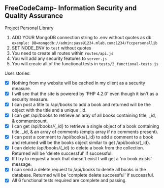 **FreeCodeCamp**- Information Security and Quality Assurance
------

Project Personal Library

1) ADD YOUR MongoDB connection string to .env without quotes as db
    `example: DB=mongodb://admin:pass@1234.mlab.com:1234/fccpersonallib`
2) SET NODE_ENV to `test` without quotes
3) You need to create all routes within `routes/api.js`
4) You will add any security features to `server.js`
5) You will create all of the functional tests in `tests/2_functional-tests.js`

User stories:
- [x] Nothing from my website will be cached in my client as a security measure.
- [x] I will see that the site is powered by 'PHP 4.2.0' even though it isn't as a security measure.
- [x] I can post a title to /api/books to add a book and returned will be the object with the title and a unique _id.
- [x] I can get /api/books to retrieve an aray of all books containing title, _id, & commentcount.
- [x] I can get /api/books/{_id} to retrieve a single object of a book containing title, _id, & an array of comments (empty array if no comments present).
- [x] I can post a comment to /api/books/{_id} to add a comment to a book and returned will be the books object similar to get /api/books/{_id}.
- [x] I can delete /api/books/{_id} to delete a book from the collection. Returned will be 'delete successful' if successful.
- [x] If I try to request a book that doesn't exist I will get a 'no book exists' message.
- [x] I can send a delete request to /api/books to delete all books in the database. Returned will be 'complete delete successful' if successful.
- [x] All 6 functional tests required are complete and passing.